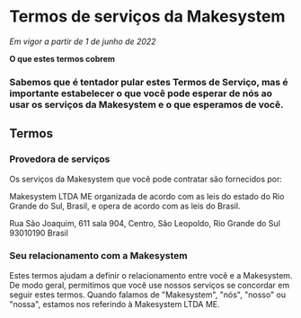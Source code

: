 # Termos de serviços da Makesystem

*Em vigor a partir de 1 de junho de 2022*
 
**O que estes termos cobrem**
### Sabemos que é tentador pular estes Termos de Serviço, mas é importante estabelecer o que você pode esperar de nós ao usar os serviços  da Makesystem e o que esperamos de você.

## Termos

### Provedora de serviços

Os  serviços da Makesystem que você pode contratar são fornecidos por:

Makesystem LTDA  ME
organizada de acordo com as leis do estado do Rio Grande do Sul, Brasil, e opera de  acordo com as leis do Brasil.

Rua São Joaquim, 611 sala 904, Centro,
São Leopoldo, Rio Grande do Sul 93010190
Brasil

### Seu relacionamento com a Makesystem

Estes termos ajudam a definir o relacionamento entre você e a Makesystem. De modo geral, permitimos que você use nossos  serviços se concordar em seguir estes termos. Quando falamos de "Makesystem", "nós", "nosso" ou "nossa", estamos nos referindo à Makesystem LTDA ME.
